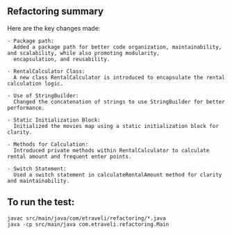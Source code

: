 ## Refactoring summary

Here are the key changes made:

    - Package path: 
      Added a package path for better code organization, maintainability, and scalability, while also promoting modularity, 
      encapsulation, and reusability.    

    - RentalCalculator Class: 
      A new class RentalCalculator is introduced to encapsulate the rental calculation logic.
    
    - Use of StringBuilder: 
      Changed the concatenation of strings to use StringBuilder for better performance.
    
    - Static Initialization Block: 
      Initialized the movies map using a static initialization block for clarity.
      
    - Methods for Calculation: 
      Introduced private methods within RentalCalculator to calculate rental amount and frequent enter points.
    
    - Switch Statement: 
      Used a switch statement in calculateRentalAmount method for clarity and maintainability.


## To run the test:

```
javac src/main/java/com/etraveli/refactoring/*.java
java -cp src/main/java com.etraveli.refactoring.Main
```
